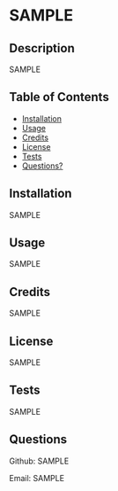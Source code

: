 # SAMPLE

## Description
    
SAMPLE
    
  
## Table of Contents
 
- [Installation](#installation)
- [Usage](#usage)
- [Credits](#credits)
- [License](#license)
- [Tests](#tests)
- [Questions?](#questions)
    
    
## Installation
    
SAMPLE
    
    
## Usage
    
SAMPLE
    
    
## Credits
    
SAMPLE
    
  
## License
    
SAMPLE
    
    
## Tests
    
SAMPLE
    
## Questions
    
Github: SAMPLE
    
Email: SAMPLE